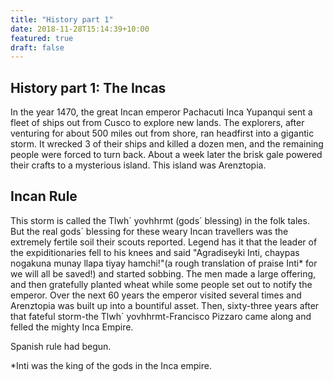 ```yaml
---
title: "History part 1"
date: 2018-11-28T15:14:39+10:00
featured: true
draft: false
---
```


##  History part 1: The Incas


In the year 1470, the great Incan emperor Pachacuti Inca Yupanqui sent a fleet of ships out from Cusco to explore new lands. The explorers, after venturing for about 500 miles out from shore, ran headfirst into a gigantic storm. It wrecked 3 of their ships and killed a dozen men, and the remaining people were forced to turn back. About a week later the brisk gale powered their crafts to a mysterious island. This island was Arenztopia.

##  Incan Rule 


This storm is called the Tlwh´ yovhhrmt (gods´ blessing) in the folk tales. But the real gods´ blessing for these weary Incan travellers was the extremely fertile soil their scouts reported. Legend has it that the leader of the expiditionaries fell to his knees and said "Agradiseyki Inti, chaypas nogakuna munay llapa tiyay hamchi!"(a rough translation of praise Inti* for we will all be saved!) and started sobbing. The men made a large offering, and then gratefully planted wheat while some people set out to notify the emperor. Over the next 60 years the emperor visited several times and Arenztopia was built up into a bountiful asset. Then, sixty-three  years after that fateful storm-the Tlwh´ yovhhrmt-Francisco Pizzaro came along and felled the mighty Inca Empire.

Spanish rule had begun.

*Inti was the king of the gods in the Inca empire. 
